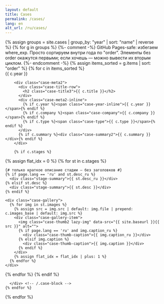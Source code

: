 ```yaml
---
layout: default
title: Cases
permalink: /cases/
lang: en
alt_url: /ru/cases/
---
```

<div class="featured-cases">
  {% assign groups = site.cases | group_by: "year" | sort: "name" | reverse %}
  {% for g in groups %}
    {%- comment -%}
      GitHub Pages-safe: избегаем where_exp. Просто сортируем внутри года по "order".
      Элементы без order окажутся первыми; если хочешь — можно вывести их вторым циклом.
    {%- endcomment -%}
    {% assign items_sorted = g.items | sort: "order" %}
    {% for c in items_sorted %}
      <div class="case-block">
        <div class="case-year-rail">{{ c.year }}</div>

        <div class="case-meta2">
          <div class="case-title-row">
            <h2 class="case-title3">{{ c.title }}</h2>
          </div>
          <div class="case-meta2-inline">
            {% if c.year %}<span class="case-year-inline">{{ c.year }}</span>{% endif %}
            {% if c.company %}<span class="case-company">{{ c.company }}</span>{% endif %}
            {% if c.type %}<span class="case-type">{{ c.type }}</span>{% endif %}
          </div>
          {% if c.summary %}<div class="case-summary2">{{ c.summary }}</div>{% endif %}
        </div>

        {% if c.stages %}
  {% assign flat_idx = 0 %}
  {% for st in c.stages %}

    {# только краткое описание стадии — без заголовков #}
    {% if page.lang == 'ru' and st.desc_ru %}
      <div class="stage-summary">{{ st.desc_ru }}</div>
    {% elsif st.desc %}
      <div class="stage-summary">{{ st.desc }}</div>
    {% endif %}

    <div class="case-gallery">
      {% for img in st.images %}
        {% assign src = img.src | default: img.file | prepend: c.images_base | default: img.src %}
        <div class="case-gallery-item">
          <img class="case-thumb2 lazy-img" data-src="{{ site.baseurl }}{{ src }}" alt="">
          {% if page.lang == 'ru' and img.caption_ru %}
            <div class="case-thumb-caption">{{ img.caption_ru }}</div>
          {% elsif img.caption %}
            <div class="case-thumb-caption">{{ img.caption }}</div>
          {% endif %}
        </div>
        {% assign flat_idx = flat_idx | plus: 1 %}
      {% endfor %}
    </div>

  {% endfor %}
{% endif %}


      </div> <!-- /.case-block -->
    {% endfor %}
  {% endfor %}
</div> <!-- /.featured-cases -->